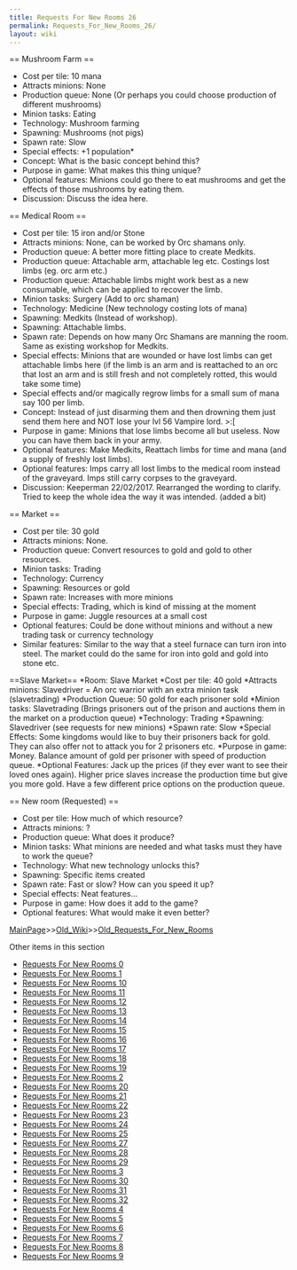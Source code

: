 ```yaml
---
title: Requests For New Rooms 26
permalink: Requests_For_New_Rooms_26/
layout: wiki
---
```

== Mushroom Farm ==

* Cost per tile: 10 mana
* Attracts minions: None
* Production queue: None (Or perhaps you could choose production of different mushrooms)
* Minion tasks: Eating
* Technology: Mushroom farming
* Spawning: Mushrooms (not pigs)
* Spawn rate: Slow
* Special effects: +1 population* 
* Concept: What is the basic concept behind this?
* Purpose in game: What makes this thing unique?
* Optional features: Minions could go there to eat mushrooms and get the effects of those mushrooms by eating them.
* Discussion: Discuss the idea here.

== Medical Room ==
* Cost per tile: 15 iron and/or Stone
* Attracts minions: None, can be worked by Orc shamans only.
* Production queue: A better more fitting place to create Medkits.
* Production queue: Attachable arm, attachable leg etc. Costings lost limbs (eg. orc arm etc.)
* Production queue: Attachable limbs might work best as a new consumable, which can be applied to recover the limb.
* Minion tasks: Surgery (Add to orc shaman)
* Technology: Medicine (New technology costing lots of mana)
* Spawning: Medkits (Instead of workshop).
* Spawning: Attachable limbs.
* Spawn rate: Depends on how many Orc Shamans are manning the room. Same as existing workshop for Medkits.
* Special effects: Minions that are wounded or have lost limbs can get attachable limbs here (if the limb is an arm and is reattached to an orc that lost an arm and is still fresh and not completely rotted, this would take some time)
* Special effects and/or magically regrow limbs for a small sum of mana say 100 per limb.
* Concept: Instead of just disarming them and then drowning them just send them here and NOT lose your lvl 56 Vampire lord. &gt;:[
* Purpose in game: Minions that lose limbs become all but useless. Now you can have them back in your army.
* Optional features: Make Medkits, Reattach limbs for time and mana (and a supply of freshly lost limbs).
* Optional features: Imps carry all lost limbs to the medical room instead of the graveyard. Imps still carry corpses to the graveyard.
* Discussion: Keeperman 22/02/2017. Rearranged the wording to clarify. Tried to keep the whole idea the way it was intended. (added a bit)

== Market ==
* Cost per tile: 30 gold
* Attracts minions: None.
* Production queue: Convert resources to gold and gold to other resources.
* Minion tasks: Trading
* Technology: Currency
* Spawning: Resources or gold
* Spawn rate: Increases with more minions
* Special effects: Trading, which is kind of missing at the moment
* Purpose in game: Juggle resources at a small cost
* Optional features: Could be done without minions and without a new trading task or currency technology
* Similar features: Similar to the way that a steel furnace can turn iron into steel. The market could do the same for iron into gold and gold into stone etc.

==Slave Market==
*Room: Slave Market
*Cost per tile: 40 gold
*Attracts minions: Slavedriver = An orc warrior with an extra minion task (slavetrading)
*Production Queue: 50 gold for each prisoner sold
*Minion tasks: Slavetrading (Brings prisoners out of the prison and auctions them in the market on a production queue)
*Technology: Trading
*Spawning: Slavedriver (see requests for new minions)
*Spawn rate: Slow
*Special Effects: Some kingdoms would like to buy their prisoners back for gold. They can also offer not to attack you for 2 prisoners etc.
*Purpose in game: Money. Balance amount of gold per prisoner with speed of production queue.
*Optional Features: Jack up the prices (if they ever want to see their loved ones again). Higher price slaves increase the production time but give you more gold. Have a few different price options on the production queue.

== New room (Requested) ==
* Cost per tile: How much of which resource?
* Attracts minions: ?
* Production queue: What does it produce?
* Minion tasks: What minions are needed and what tasks must they have to work the queue?
* Technology: What new technology unlocks this?
* Spawning: Specific items created
* Spawn rate: Fast or slow? How can you speed it up?
* Special effects: Neat features...
* Purpose in game: How does it add to the game?
* Optional features: What would make it even better?

[MainPage](/keeperrl_wiki/ "wikilink")>>[Old_Wiki](/keeperrl_wiki/Old_Wiki "wikilink")>>[Old_Requests_For_New_Rooms](/keeperrl_wiki/Old_Requests_For_New_Rooms "wikilink")

Other items in this section
-    [Requests For New Rooms 0](/keeperrl_wiki/Requests_For_New_Rooms_0 "wikilink")
-    [Requests For New Rooms 1](/keeperrl_wiki/Requests_For_New_Rooms_1 "wikilink")
-    [Requests For New Rooms 10](/keeperrl_wiki/Requests_For_New_Rooms_10 "wikilink")
-    [Requests For New Rooms 11](/keeperrl_wiki/Requests_For_New_Rooms_11 "wikilink")
-    [Requests For New Rooms 12](/keeperrl_wiki/Requests_For_New_Rooms_12 "wikilink")
-    [Requests For New Rooms 13](/keeperrl_wiki/Requests_For_New_Rooms_13 "wikilink")
-    [Requests For New Rooms 14](/keeperrl_wiki/Requests_For_New_Rooms_14 "wikilink")
-    [Requests For New Rooms 15](/keeperrl_wiki/Requests_For_New_Rooms_15 "wikilink")
-    [Requests For New Rooms 16](/keeperrl_wiki/Requests_For_New_Rooms_16 "wikilink")
-    [Requests For New Rooms 17](/keeperrl_wiki/Requests_For_New_Rooms_17 "wikilink")
-    [Requests For New Rooms 18](/keeperrl_wiki/Requests_For_New_Rooms_18 "wikilink")
-    [Requests For New Rooms 19](/keeperrl_wiki/Requests_For_New_Rooms_19 "wikilink")
-    [Requests For New Rooms 2](/keeperrl_wiki/Requests_For_New_Rooms_2 "wikilink")
-    [Requests For New Rooms 20](/keeperrl_wiki/Requests_For_New_Rooms_20 "wikilink")
-    [Requests For New Rooms 21](/keeperrl_wiki/Requests_For_New_Rooms_21 "wikilink")
-    [Requests For New Rooms 22](/keeperrl_wiki/Requests_For_New_Rooms_22 "wikilink")
-    [Requests For New Rooms 23](/keeperrl_wiki/Requests_For_New_Rooms_23 "wikilink")
-    [Requests For New Rooms 24](/keeperrl_wiki/Requests_For_New_Rooms_24 "wikilink")
-    [Requests For New Rooms 25](/keeperrl_wiki/Requests_For_New_Rooms_25 "wikilink")
-    [Requests For New Rooms 27](/keeperrl_wiki/Requests_For_New_Rooms_27 "wikilink")
-    [Requests For New Rooms 28](/keeperrl_wiki/Requests_For_New_Rooms_28 "wikilink")
-    [Requests For New Rooms 29](/keeperrl_wiki/Requests_For_New_Rooms_29 "wikilink")
-    [Requests For New Rooms 3](/keeperrl_wiki/Requests_For_New_Rooms_3 "wikilink")
-    [Requests For New Rooms 30](/keeperrl_wiki/Requests_For_New_Rooms_30 "wikilink")
-    [Requests For New Rooms 31](/keeperrl_wiki/Requests_For_New_Rooms_31 "wikilink")
-    [Requests For New Rooms 32](/keeperrl_wiki/Requests_For_New_Rooms_32 "wikilink")
-    [Requests For New Rooms 4](/keeperrl_wiki/Requests_For_New_Rooms_4 "wikilink")
-    [Requests For New Rooms 5](/keeperrl_wiki/Requests_For_New_Rooms_5 "wikilink")
-    [Requests For New Rooms 6](/keeperrl_wiki/Requests_For_New_Rooms_6 "wikilink")
-    [Requests For New Rooms 7](/keeperrl_wiki/Requests_For_New_Rooms_7 "wikilink")
-    [Requests For New Rooms 8](/keeperrl_wiki/Requests_For_New_Rooms_8 "wikilink")
-    [Requests For New Rooms 9](/keeperrl_wiki/Requests_For_New_Rooms_9 "wikilink")
